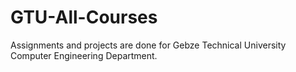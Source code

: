 # GTU-All-Courses
Assignments and projects are done for Gebze Technical University Computer Engineering Department.
